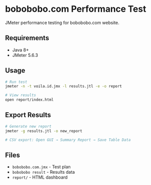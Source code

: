 # bobobobo.com Performance Test

JMeter performance testing for bobobobo.com website.

## Requirements
- Java 8+
- JMeter 5.6.3

## Usage

```bash
# Run test
jmeter -n -t voila.id.jmx -l results.jtl -e -o report

# View results
open report/index.html
```

## Export Results

```bash
# Generate new report
jmeter -g results.jtl -o new_report

# CSV export: Open GUI → Summary Report → Save Table Data
```

## Files
- `bobobobo.com.jmx` - Test plan
- `bobobobo result` - Results data  
- `report/` - HTML dashboard

